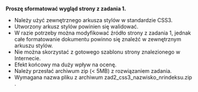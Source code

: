 <b>Proszę sformatować wygląd strony z zadania 1.</b>

 - Należy użyć zewnętrznego arkusza stylów w standardzie CSS3.
 - Utworzony arkusz stylów powinien się walidować.
 - W razie potrzeby można modyfikować źródło strony z zadania 1, jednak całe formatowanie dokumentu powinno się znaleźć w zewnętrznym arkuszu stylów.
 - Nie można skorzystać z gotowego szablonu strony znalezionego w Internecie.
 - Efekt końcowy ma duży wpływ na ocenę.
 - Należy przesłać archiwum zip (< 5MB) z rozwiązaniem zadania.
 - Wymagana nazwa pliku z archiwum zad2_css3_nazwisko_nrindeksu.zip .
